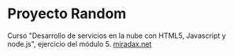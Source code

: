 # Proyecto Random

Curso "Desarrollo de servicios en la nube con HTML5, Javascript y node.js", ejercicio del módulo 5. [miradax.net](https://www.miriadax.net "miriadax.net")